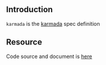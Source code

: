 ## Introduction

`karmada` is the [karmada](https://github.com/karmada-io/karmada) spec definition

## Resource

Code source and document is [here](https://github.com/kcl-lang/artifacthub/tree/main/karmada/1.8)